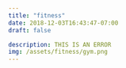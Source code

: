 ```yaml
---
title: "fitness"
date: 2018-12-03T16:43:47-07:00
draft: false

description: THIS IS AN ERROR
img: /assets/fitness/gym.png
---
```

